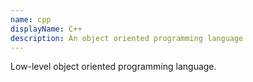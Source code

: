 ```yaml
---
name: cpp
displayName: C++
description: An object oriented programming language
---
```

Low-level object oriented programming language.
